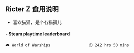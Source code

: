 ## Ricter Z 食用说明
- 喜欢猫猫，是个冇猫孤儿

<!-- steam-box start -->
#### - Steam playtime leaderboard
```text
🎮 World of Warships                 🕘 242 hrs 50 mins
```
<!-- Powered by https://github.com/YouEclipse/steam-box . -->
<!-- steam-box end -->
